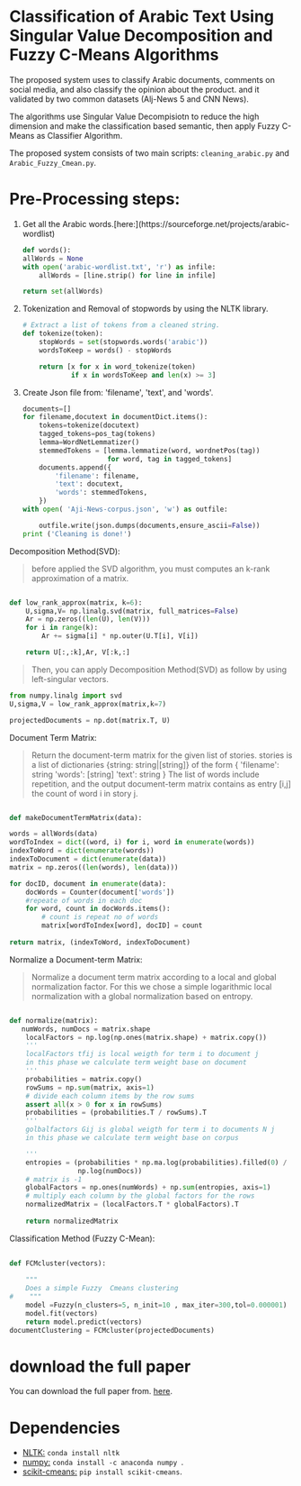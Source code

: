 # Classification of Arabic Text Using Singular Value Decomposition and Fuzzy C-Means Algorithms

The proposed system uses to classify Arabic documents, comments on social media, and also classify the opinion about the product. and it validated by two common datasets (Alj-News 5 and CNN News).

The algorithms use Singular Value Decompisiotn to reduce the high dimension and make the classification based semantic, then apply Fuzzy C-Means as Classifier Algorithm. 

The  proposed system consists of two main scripts:  `cleaning_arabic.py` and  `Arabic_Fuzzy_Cmean.py`. 

# Pre-Processing steps:
<ol>
<li> Get all the Arabic words.[here:](https://sourceforge.net/projects/arabic-wordlist)

```python
def words():
allWords = None
with open('arabic-wordlist.txt', 'r') as infile:
    allWords = [line.strip() for line in infile]

return set(allWords)
```
<li> Tokenization and Removal of stopwords by using the NLTK library.

```python
# Extract a list of tokens from a cleaned string.
def tokenize(token):
    stopWords = set(stopwords.words('arabic'))
    wordsToKeep = words() - stopWords

    return [x for x in word_tokenize(token)
            if x in wordsToKeep and len(x) >= 3]
```
<li> Create Json file from:  'filename', 'text', and 'words'.

```python
documents=[]
for filename,docutext in documentDict.items():
    tokens=tokenize(docutext)
    tagged_tokens=pos_tag(tokens)
    lemma=WordNetLemmatizer()
    stemmedTokens = [lemma.lemmatize(word, wordnetPos(tag))
                     for word, tag in tagged_tokens]
    documents.append({
        'filename': filename,
        'text': docutext,
        'words': stemmedTokens,
    })
with open( 'Aji-News-corpus.json', 'w') as outfile:

    outfile.write(json.dumps(documents,ensure_ascii=False))
print ('Cleaning is done!')
```
</ol>

Decomposition Method(SVD):
> before applied the SVD algorithm, you must computes an k-rank approximation of a matrix.
```python

def low_rank_approx(matrix, k=6):
    U,sigma,V= np.linalg.svd(matrix, full_matrices=False)
    Ar = np.zeros((len(U), len(V)))
    for i in range(k):
        Ar += sigma[i] * np.outer(U.T[i], V[i])

    return U[:,:k],Ar, V[:k,:]
```
> Then, you can apply Decomposition Method(SVD) as follow by using left-singular vectors.

```python
from numpy.linalg import svd
U,sigma,V = low_rank_approx(matrix,k=7)

projectedDocuments = np.dot(matrix.T, U)

 ```
 
Document Term Matrix:
>Return the document-term matrix for the given list of stories. stories is a list of dictionaries {string: string|[string]} of the form
>            {
>                'filename': string
>                 'words': [string]
>                 'text': string
>             }
>             The list of words include repetition, and the output document-term matrix contains as entry [i,j] the count of word i in story j.
 ```python
 
 def makeDocumentTermMatrix(data):
 
 words = allWords(data)
 wordToIndex = dict((word, i) for i, word in enumerate(words))
 indexToWord = dict(enumerate(words))
 indexToDocument = dict(enumerate(data))
 matrix = np.zeros((len(words), len(data)))
 
 for docID, document in enumerate(data):
     docWords = Counter(document['words'])
     #repeate of words in each doc
     for word, count in docWords.items():
         # count is repeat no of words 
         matrix[wordToIndex[word], docID] = count
         
 return matrix, (indexToWord, indexToDocument)
 
 ```
 Normalize a Document-term Matrix:
 
>  Normalize a document term matrix according to a local and global normalization factor. 
> For this we chose a simple logarithmic local normalization with a global normalization based on entropy.
 
 ```python
 
 def normalize(matrix):
    numWords, numDocs = matrix.shape
     localFactors = np.log(np.ones(matrix.shape) + matrix.copy())    
     '''
     localFactors tfij is local weigth for term i to document j 
     in this phase we calculate term weight base on document     
     '''    
     probabilities = matrix.copy()    
     rowSums = np.sum(matrix, axis=1)
     # divide each column items by the row sums
     assert all(x > 0 for x in rowSums)
     probabilities = (probabilities.T / rowSums).T
     '''
     golbalfactors Gij is global weigth for term i to documents N j 
     in this phase we calculate term weight base on corpus 
 
     '''
     entropies = (probabilities * np.ma.log(probabilities).filled(0) /
                  np.log(numDocs))
     # matrix is -1 
     globalFactors = np.ones(numWords) + np.sum(entropies, axis=1)
     # multiply each column by the global factors for the rows
     normalizedMatrix = (localFactors.T * globalFactors).T  
     
     return normalizedMatrix
 ```
 
Classification Method (Fuzzy C-Mean):


```python
 
def FCMcluster(vectors):
 
    """
    Does a simple Fuzzy  Cmeans clustering
#    """    
    model =Fuzzy(n_clusters=5, n_init=10 , max_iter=300,tol=0.000001)
    model.fit(vectors)
    return model.predict(vectors)
documentClustering = FCMcluster(projectedDocuments)
 ```
 # download the full paper
You can download the full paper from. [here](https://link.springer.com/chapter/10.1007%2F978-981-15-3357-0_8).


# Dependencies

* [NLTK:](https://anaconda.org/anaconda/nltk) `conda install nltk` 
* [numpy:](https://anaconda.org/anaconda/numpy) `conda install -c anaconda numpy `.
* [scikit-cmeans:](https://pypi.org/project/scikit-cmeans) `pip install scikit-cmeans`.
